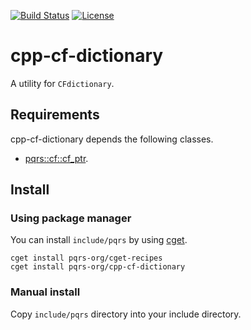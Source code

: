 [![Build Status](https://github.com/pqrs-org/cpp-cf-dictionary/workflows/CI/badge.svg)](https://github.com/pqrs-org/cpp-cf-dictionary/actions)
[![License](https://img.shields.io/badge/license-Boost%20Software%20License-blue.svg)](https://github.com/pqrs-org/cpp-cf-dictionary/blob/main/LICENSE.md)

# cpp-cf-dictionary

A utility for `CFdictionary`.

## Requirements

cpp-cf-dictionary depends the following classes.

- [pqrs::cf::cf_ptr](https://github.com/pqrs-org/cpp-cf-cf_ptr).

## Install

### Using package manager

You can install `include/pqrs` by using [cget](https://github.com/pfultz2/cget).

```shell
cget install pqrs-org/cget-recipes
cget install pqrs-org/cpp-cf-dictionary
```

### Manual install

Copy `include/pqrs` directory into your include directory.
